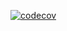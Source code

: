 [![codecov](https://codecov.io/github/aria3ppp/jwt-enabled-api/branch/master/graph/badge.svg?token=TJFDT1BMOY)](https://codecov.io/github/aria3ppp/jwt-enabled-api)